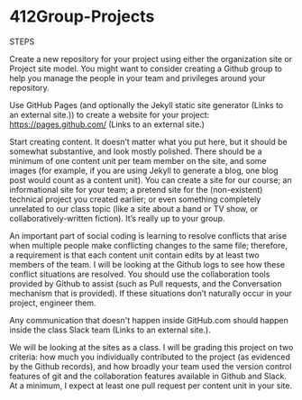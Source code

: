 # 412Group-Projects

STEPS

Create a new repository for your project using either the organization site or Project site model. You might want to consider creating a Github group to help you manage the people in your team and privileges around your repository.

Use GitHub Pages (and optionally the Jekyll static site generator (Links to an external site.)) to create a website for your project: https://pages.github.com/ (Links to an external site.)

Start creating content. It doesn’t matter what you put here, but it should be somewhat substantive, and look mostly polished. There should be a minimum of one content unit per team member on the site, and some images (for example, if you are using Jekyll to generate a blog, one blog post would count as a content unit). You can create a site for our course; an informational site for your team; a pretend site for the (non-existent) technical project you created earlier; or even something completely unrelated to our class topic (like a site about a band or TV show, or collaboratively-written fiction). It’s really up to your group.

An important part of social coding is learning to resolve conflicts that arise when multiple people make conflicting changes to the same file; therefore, a requirement is that each content unit contain edits by at least two members of the team. I will be looking at the Github logs to see how these conflict situations are resolved. You should use the collaboration tools provided by Github to assist (such as Pull requests, and the Conversation mechanism that is provided). If these situations don’t naturally occur in your project, engineer them.

Any communication that doesn't happen inside GitHub.com should happen inside the class Slack team (Links to an external site.).

We will be looking at the sites as a class. I will be grading this project on two criteria: how much you individually contributed to the project (as evidenced by the Github records), and how broadly your team used the version control features of git and the collaboration features available in Github and Slack. At a minimum, I expect at least one pull request per content unit in your site.
